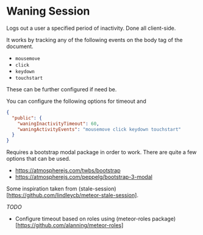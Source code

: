 # Waning Session

Logs out a user a specified period of inactivity. Done all client-side.

It works by tracking any of the following events on the body tag of the document.

* `mousemove`
* `click`
* `keydown`
* `touchstart`

These can be further configured if need be.

You can configure the following options for timeout and

```json
{
  "public": {
    "waningInactivityTimeout": 60,
    "waningActivityEvents": "mousemove click keydown touchstart"
  }
}
```

Requires a bootstrap modal package in order to work. There are quite a few options that can be used.

* https://atmospherejs.com/twbs/bootstrap
* https://atmospherejs.com/peppelg/bootstrap-3-modal

Some inspiration taken from (stale-session)[https://github.com/lindleycb/meteor-stale-session].

_TODO_

* Configure timeout based on roles using (meteor-roles package)[https://github.com/alanning/meteor-roles]

